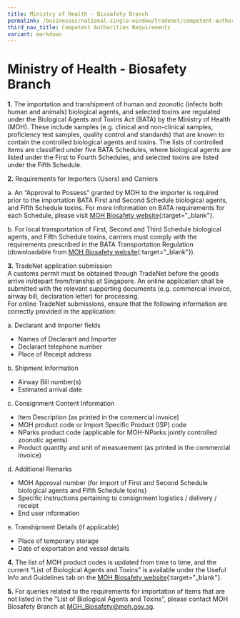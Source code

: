 ```yaml
---
title: Ministry of Health - Biosafety Branch
permalink: /businesses/national-single-window/tradenet/competent-authorities-requirements/ministry-of-health/
third_nav_title: Competent Authorities Requirements
variant: markdown
---
```

# Ministry of Health - Biosafety Branch

**1.**  The importation and transhipment of human and zoonotic (infects both human and animals) biological agents, and selected toxins are regulated under the Biological Agents and Toxins Act (BATA) by the Ministry of Health (MOH). These include samples (e.g. clinical and non-clinical samples, proficiency test samples, quality control and standards) that are known to contain the controlled biological agents and toxins. The lists of controlled items are classified under five BATA Schedules, where biological agents are listed under the First to Fourth Schedules, and selected toxins are listed under the Fifth Schedule.

**2.**  Requirements for Importers (Users) and Carriers

  a. An “Approval to Possess” granted by MOH to the importer is required prior to the importation BATA First and Second Schedule biological agents, and Fifth Schedule toxins. For more information on BATA requirements for each Schedule, please visit [MOH Biosafety website](https://biosafety.moh.gov.sg/){:target="_blank"}.

  b. For local transportation of First, Second and Third Schedule biological agents, and Fifth Schedule toxins, carriers must comply with the requirements prescribed in the BATA Transportation Regulation (downloadable from  [MOH Biosafety website](https://biosafety.moh.gov.sg/about-bata){:target="_blank"}).

**3.**  TradeNet application submission  
    A customs permit must be obtained through TradeNet before the goods arrive in/depart from/tranship at Singapore. An online application shall be submitted with the relevant supporting documents (e.g. commercial invoice, airway bill, declaration letter) for processing.  
    For online TradeNet submissions, ensure that the following information are correctly provided in the application:

a. Declarant and Importer fields

-   Names of Declarant and Importer
-   Declarant telephone number
-   Place of Receipt address

b. Shipment Information

-   Airway Bill number(s)
-   Estimated arrival date

c. Consignment Content Information

-   Item Description (as printed in the commercial invoice)
-   MOH product code or Import Specific Product (ISP) code
-   NParks product code (applicable for MOH-NParks jointly controlled zoonotic agents)
-   Product quantity and unit of measurement (as printed in the commercial invoice)

d. Additional Remarks

-   MOH Approval number (for import of First and Second Schedule biological agents and Fifth Schedule toxins)
-   Specific instructions pertaining to consignment logistics / delivery / receipt
-   End user information

e. Transhipment Details (if applicable)

-   Place of temporary storage
-   Date of exportation and vessel details

**4.**  The list of MOH product codes is updated from time to time, and the current “List of Biological Agents and Toxins” is available under the Useful Info and Guidelines tab on the [MOH Biosafety website](https://biosafety.moh.gov.sg ){:target="_blank"}.

**5.**  For queries related to the requirements for importation of items that are not listed in the “List of Biological Agents and Toxins”, please contact MOH Biosafety Branch at  MOH_Biosafety@moh.gov.sg.